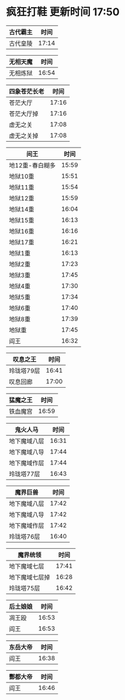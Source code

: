 # 疯狂打鞋 更新时间 17:50

| 古代霸主   | 时间    |
|--------|-------|
| 古代皇陵 | 17:14 |

| 无相天魔   | 时间    |
|--------|-------|
| 无相炼狱 | 16:54 |

| 四象苍茫长老   | 时间    |
|--------|-------|
| 苍茫大厅 | 17:16 |
| 苍茫大厅掉 | 17:16 |
| 虚无之关 | 17:08 |
| 虚无之关掉 | 17:08 |

| 间王   | 时间    |
|--------|-------|
| 地12重-春白糊多 | 15:59 |
| 地狱10重 | 15:51 |
| 地狱11重 | 15:54 |
| 地狱12重 | 15:59 |
| 地狱14重 | 16:04 |
| 地狱15重 | 16:13 |
| 地狱16重 | 16:16 |
| 地狱17重 | 16:21 |
| 地狱1重 | 16:13 |
| 地狱2重 | 17:23 |
| 地狱3重 | 17:45 |
| 地狱4重 | 17:30 |
| 地狱5重 | 17:34 |
| 地狱6重 | 17:40 |
| 地狱8重 | 17:39 |
| 地狱重 | 17:45 |
| 阎王 | 16:32 |

| 叹息之王   | 时间    |
|--------|-------|
| 玲珑塔79层 | 16:41 |
| 叹息回廊 | 17:00 |

| 猛魔之王   | 时间    |
|--------|-------|
| 铁血魔宫 | 16:59 |

| 鬼火人马   | 时间    |
|--------|-------|
| 地下魔域八层 | 16:31 |
| 地下魔域八导 | 17:44 |
| 地下魔域作层 | 17:44 |
| 玲珑塔77层 | 16:43 |

| 魔界巨兽   | 时间    |
|--------|-------|
| 地下魔域八层 | 17:42 |
| 地下魔域八导 | 17:42 |
| 地下魔域作层 | 17:42 |
| 玲珑塔76层 | 16:40 |

| 魔界统领   | 时间    |
|--------|-------|
| 地下魔域七层 | 17:41 |
| 地下魔域七层掉 | 16:28 |
| 玲珑塔75层 | 16:42 |

| 后土娘娘   | 时间    |
|--------|-------|
| 凋王殴 | 16:53 |
| 阎王 | 16:53 |

| 东岳大帝   | 时间    |
|--------|-------|
| 阎王 | 16:38 |

| 酆都大帝   | 时间    |
|--------|-------|
| 阎王 | 16:46 |